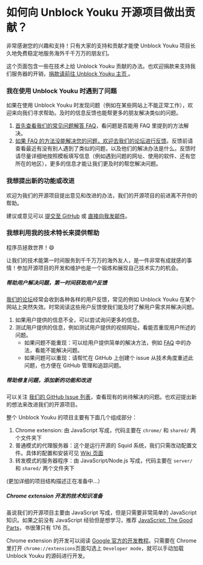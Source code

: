 # 如何向 Unblock Youku 开源项目做出贡献？

非常感谢您的兴趣和支持！只有大家的支持和贡献才能使 Unblock Youku 项目长久地免费稳定地服务海外千千万万的朋友们。

这个页面包含一些在技术上给 Unblock Youku 贡献的办法。也欢迎捐款来支持我们服务器的开销，[捐款请前往 Unblock Youku 主页 ](https://www.uku.im/donate_zhs.html)。

### 我在使用 Unblock Youku 时遇到了问题

如果在使用 Unblock Youku 时发现问题（例如在某些网站上不能正常工作），欢迎来向我们寻求帮助。及时的信息反馈也能帮更多的朋友解决类似的问题。

1. [首先查看我们的常见问题解答 FAQ](https://uku.im/faq)，看问题是否能用 FAQ 里提到的方法解决。
2. [如果 FAQ 的方法没能解决您的问题，欢迎去我们的论坛进行反馈](https://uku.im/feedback)。反馈前请查看最近有没有别人遇到了类似的问题，以及他们的解决办法是什么。反馈时请尽量详细地按照模板填写信息（例如遇到问题的网址、使用的软件、还有您所在的地区），更多的信息才能让我们更及时的帮您解决问题。

### 我想提出新的功能或改进

欢迎为我们的开源项目提出意见和改进的办法，我们的开源项目的前进离不开你的帮助。

建议或意见可以 [提交至 GitHub](https://github.com/Unblocker/Unblock-Youku/issues) 或 [直接向我发邮件](https://zhuzhu.org/)。

### 我想利用我的技术特长来提供帮助

程序员拯救世界！:smile: 

让我们的技术能第一时间服务到千千万万的海外友人，是一件非常有成就感的事情！参加开源项目的开发和维护也是一个锻炼和展现自己技术实力的机会。

##### 帮助用户解决问题，第一时间获取用户反馈

[我们的论坛](https://uku.im/feedback)经常会收到各种各样的用户反馈，常见的例如 Unblock Youku 在某个网站上突然失效。时常阅读这些用户反馈使我们能及时了解用户需求并解决问题。

1. 如果用户提供的信息不全，可以尝试询问更多的信息。
2. 测试用户提供的信息，例如测试用户提供的视频网址，看能否重现用户所述的问题。
    * 如果问题不能重现：可以给用户提供简单的解决方法，例如 [FAQ](https://uku.im/faq) 中的办法，看能不能解决问题。
    * 如果问题可以重现：请帮忙在 GitHub 上创建个 issue 从技术角度重述此问题，也方便在 GitHub 管理和追踪问题。

##### 帮助修复问题，添加新的功能和改进

可以关注 [我们的 GitHub Issue 列表](https://github.com/Unblocker/Unblock-Youku/issues)，查看现有的尚待解决的问题。也欢迎提出新的想法来改进我们的开源项目。

整个 Unblock Youku 的项目主要有下面几个组成部分：

1. Chrome extension: 由 JavaScript 写成，代码主要在 `chrome/` 和 `shared/` 两个文件夹下
2. 普通模式的代理服务器：这个是运行开源的 Squid 系统，我们只需改动配置文件。具体的配置和安装可见 [Wiki 页面](https://uku.im/squid)
3. 转发模式的服务器程序：由 JavaScript/Node.js 写成，代码主要在 `server/` 和 `shared/` 两个文件夹下

(更加详细的项目结构描述正在准备中...）

##### Chrome extension 开发的技术知识准备

虽说我们的开源项目主要由 JavaScript 写成，但是只需要非常简单的 JavaScript 知识。如果之前没有 JavaScript 经验但是想学习，推荐 [JavaScript: The Good Parts](http://www.amazon.com/JavaScript-Good-Parts-Douglas-Crockford/dp/0596517742/)，书很薄只有 176 页。

Chrome extension 的开发可以阅读 [Google 官方的开发教程](https://developer.chrome.com/extensions)。只需要在 Chrome 里打开 `chrome://extensions`页面勾选上 `Developer mode`，就可以手动加载 Unblock Youku 的源码进行开发。
